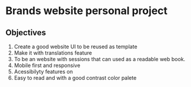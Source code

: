 # Brands website personal project

## Objectives

1. Create a good website UI to be reused as template
2. Make it with translations feature
3. To be an website with sessions that can used as a readable web book.
4. Mobile first and responsive
5. Acessibilyty features on
6. Easy to read and with a good contrast color palete
